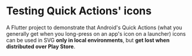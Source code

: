 # Testing Quick Actions' icons

A Flutter project to demonstrate that Android's Quick Actions (what you generally get when you long-press on an app's icon on a launcher) icons can be used in SVG **only in local environments**, but **get lost when distributed over Play Store**.
